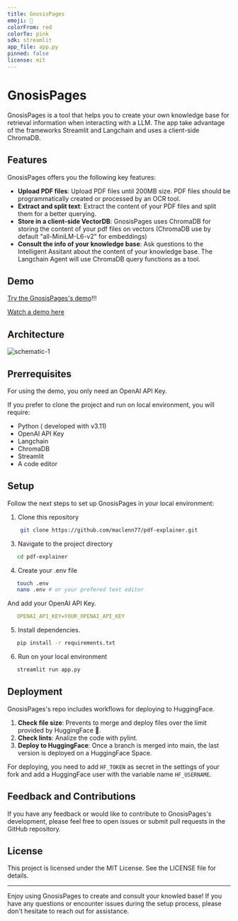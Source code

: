 ```yaml
---
title: GnosisPages
emoji: 📝
colorFrom: red
colorTo: pink
sdk: streamlit
app_file: app.py
pinned: false
license: mit
---
```


# GnosisPages
GnosisPages is a tool that helps you to create your own knowledge base for retrieval information when interacting with a LLM. The app take advantage of the frameworks Streamlit and Langchain and uses a client-side ChromaDB.

## Features

GnosisPages offers you the following key features:

- **Upload PDF files**: Upload PDF files until 200MB size. PDF files should be programmatically created or processed by an OCR tool.
- **Extract and split text**: Extract the content of your PDF files and split them for a better querying.
- **Store in a client-side VectorDB**: GnosisPages uses ChromaDB for storing the content of your pdf files on vectors (ChromaDB use by default "all-MiniLM-L6-v2" for embeddings)
- **Consult the info of your knowledge base**: Ask questions to the Intelligent Assitant about the content of your knowledge base. The Langchain Agent will use ChromaDB query functions as a tool.

## Demo 

[Try the GnosisPages's demo](https://huggingface.co/spaces/maclenn77/pdf-explainer)!!!

[Watch a demo here](https://youtu.be/OEQTusJGHFQ)

## Architecture

![schematic-1](https://github.com/Maclenn77/pdf-explainer/assets/1808402/36dbacfa-43f3-4530-9d31-0e9b1127f992)

## Prerrequisites

For using the demo, you only need an OpenAI API Key.

If you prefer to clone the project and run on local environment, you will require:

- Python ( developed with v3.11)
- OpenAI API Key
- Langchain
- ChromaDB
- Streamlit
- A code editor

## Setup

Follow the next steps to set up GnosisPages in your local environment:

1. Clone this repository

```bash
    git clone https://github.com/maclenn77/pdf-explainer.git
```

3. Navigate to the project directory
```bash
   cd pdf-explainer
```
4. Create your .env file
```bash
   touch .env
   nano .env # or your prefered text editor
```
 And add your OpenAI API Key.
```yaml
   OPENAI_API_KEY=YOUR_OPENAI_API_KEY
```
5. Install dependencies.
```bash
   pip install -r requirements.txt
```
6. Run on your local environment
```bash
   streamlit run app.py
```

## Deployment

GnosisPages's repo includes workflows for deploying to HuggingFace. 

1. **Check file size**: Prevents to merge and deploy files over the limit provided by HuggingFace 🤗.
2. **Check lints**: Analize the code with pylint.
3. **Deploy to HuggingFace**: Once a branch is merged into main, the last version is deployed on a HuggingFace Space.

For deploying, you need to add `HF_TOKEN` as secret in the settings of your fork and add a HuggingFace user with the variable name `HF_USERNAME`.

## Feedback and Contributions
If you have any feedback or would like to contribute to GnosisPages's development, please feel free to open issues or submit pull requests in the GitHub repository.

## License
This project is licensed under the MIT License. See the LICENSE file for details.

---

Enjoy using GnosisPages to create and consult your knowled base! If you have any questions or encounter issues during the setup process, please don't hesitate to reach out for assistance.
